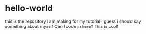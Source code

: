 # hello-world
this is the repository I am making for my tutorial
I guess i should say something about myself
Can I code in here?
This is cool!
